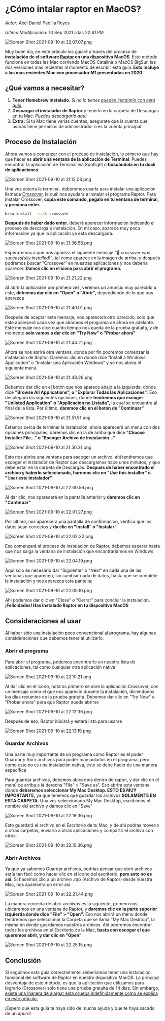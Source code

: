 # ¿Cómo intalar raptor en MacOS?

*Autor:* Axel Daniel Padilla Reyes

*Última Modificación:* 10 Sep 2021 a las 22:41 PM

![Screen Shot 2021-09-10 at 22.07.07.png](/%C2%BFCo%CC%81mo%20intalar%20raptor%20en%20MacOS%2008b136db64194f9b82d1c86a79f58f60/Screen_Shot_2021-09-10_at_22.07.07.png)

Muy buen día, en este artículo los guiaré a través del proceso de **instalación de el software [Raptor](https://raptor.martincarlisle.com) en una dispositivo MacOS**. Este método funciona en todas las Mac corriendo MacOS Catalina o MacOS BigSur, las dos versiones mas recientes al momento de escribir esta guía. **Esto incluye a las mas recientes Mac con procesador M1 presentadas en 2020.**

## ¿Qué vamos a necesitar?

1. **Tener Homebrew instalado**. *Si no lo tienes [puedes instalarlo con esta guía](https://franyerverjel.com/blog/instalacion-de-homebrew-en-mac)*
2. **Descargar el instalador de Raptor** y tenerlo en la carpeta de Descargas en tu Mac. *[Puedes descargarlo aquí](https://drive.google.com/file/d/1ldgCpR_wam4lAvLeBoklqUOA9qZzUJBv/view?usp=sharing)*
3. **Extra:** Si tu Mac tiene varias cuentas, asegurate que la cuenta que usarás tiene permisos de administrador o es la cuenta principal

## Proceso de Instalación

Ahora vamos a comenzar con el proceso de instalación, lo primero que hay que hacer es **abrir una ventana de la aplicación de Terminal**. Puedes encontrar la aplicación de Terminal via Spotlight o **buscándola en tu dock de aplicaciones.**

![Screen Shot 2021-09-10 at 21.12.08.png](/%C2%BFCo%CC%81mo%20intalar%20raptor%20en%20MacOS%2008b136db64194f9b82d1c86a79f58f60/Screen_Shot_2021-09-10_at_21.12.08.png)

Una vez abierta la terminal, deberemos usarla para instalar una aplicación llamada [Crossover](https://www.codeweavers.com/store), la cuál nos ayudara a instalar el programa Raptor. Para instalar Crossover, **copia este comando, pegalo en tu ventana de terminal, y presiona enter.**

```bash
brew install --cask crossover
```

**Después de haber dado enter**, deberá aparecer información indicando el proceso de descarga e instalación. En mi caso, aparece muy poca información ya que la aplicación ya esta descargada.

![Screen Shot 2021-09-10 at 21.36.56.png](/%C2%BFCo%CC%81mo%20intalar%20raptor%20en%20MacOS%2008b136db64194f9b82d1c86a79f58f60/Screen_Shot_2021-09-10_at_21.36.56.png)

Esperaremos a que nos apareza el siguiente mensaje *"🍺 crossover was successfully installed!"*, tal como aparece en la imagen de arriba, y después podremos buscar "Crossover" en nuestras aplicaciones y nos debería aparecer. **Damos clic en el icono para abrir el programa.**

![Screen Shot 2021-09-10 at 21.21.22.png](/%C2%BFCo%CC%81mo%20intalar%20raptor%20en%20MacOS%2008b136db64194f9b82d1c86a79f58f60/Screen_Shot_2021-09-10_at_21.21.22.png)

Al abrir la aplicación por primera vez, veremos un anuncio muy parecido a este, **debemos dar clic en "Open" o "Abrir",** dependiendo de lo que nos aparezca

![Screen Shot 2021-09-10 at 21.40.01.png](/%C2%BFCo%CC%81mo%20intalar%20raptor%20en%20MacOS%2008b136db64194f9b82d1c86a79f58f60/Screen_Shot_2021-09-10_at_21.40.01.png)

Después de aceptar este mensaje, nos aparecerá otro parecido, solo que este aparecerá cada vez que abramos el programa de ahora en adelante. Este mensaje nos dice cuanto tiempo nos queda de la prueba gratuita, y de momento **solo vamos a dar clic en "Try Now" o "Probar ahora"**

![Screen Shot 2021-09-10 at 21.44.21.png](/%C2%BFCo%CC%81mo%20intalar%20raptor%20en%20MacOS%2008b136db64194f9b82d1c86a79f58f60/Screen_Shot_2021-09-10_at_21.44.21.png)

Ahora se nos abrirá otra ventana, donde por fin podremos comenzar la instalación de Raptor. Daremos clic en donde dice "Install a Windows Application" o "Instalar una Aplicación Windows" y se nos abrira el siguiente menú.

![Screen Shot 2021-09-10 at 21.48.26.png](/%C2%BFCo%CC%81mo%20intalar%20raptor%20en%20MacOS%2008b136db64194f9b82d1c86a79f58f60/Screen_Shot_2021-09-10_at_21.48.26.png)

Debemos dar clic en el botón que nos aparece abajo a la izquierda, donde dice **"Browse All Applications", o "Explorar Todas las Aplicaciones"**. Eso desplegará las siguientes opciones, donde **tendremos que escoger "Unlisted Application" o "Applicacion no Listada",** la cual se encuentra al final de la lista. Por último, **daremos clic en el botón de "Continuar"**

![Screen Shot 2021-09-10 at 21.51.51.png](/%C2%BFCo%CC%81mo%20intalar%20raptor%20en%20MacOS%2008b136db64194f9b82d1c86a79f58f60/Screen_Shot_2021-09-10_at_21.51.51.png)

Estamos cerca de terminar la instalación, ahora aparecerá un menú con dos opciones principales, daremos clic en la de arriba que dice **"Choose Installer File..." o "Escoger Archivo de Instalación..."**

![Screen Shot 2021-09-10 at 21.56.21.png](/%C2%BFCo%CC%81mo%20intalar%20raptor%20en%20MacOS%2008b136db64194f9b82d1c86a79f58f60/Screen_Shot_2021-09-10_at_21.56.21.png)

Esto nos abrira una ventana para escoger un archivo, ahi tendremos que escoger el instalador de Raptor que descargamos hace unos minutos, y que debe estar en la carpeta de Descargas. **Despues de haber encontrado el archivo y haberlo seleccionado, haremos clic en "Use this installer" o "Usar este instalador"**

![Screen Shot 2021-09-10 at 22.00.56.png](/%C2%BFCo%CC%81mo%20intalar%20raptor%20en%20MacOS%2008b136db64194f9b82d1c86a79f58f60/Screen_Shot_2021-09-10_at_22.00.56.png)

Al dar clic, nos aparecerá en la pantalla anterior y **daremos clic en "Continuar"**

![Screen Shot 2021-09-10 at 22.01.27.png](/%C2%BFCo%CC%81mo%20intalar%20raptor%20en%20MacOS%2008b136db64194f9b82d1c86a79f58f60/Screen_Shot_2021-09-10_at_22.01.27.png)

Por último, nos aparecera una pantalla de confirmación, verifica que los datos sean correctos y **da clic en "Install" o "Instalar"**

![Screen Shot 2021-09-10 at 22.02.22.png](/%C2%BFCo%CC%81mo%20intalar%20raptor%20en%20MacOS%2008b136db64194f9b82d1c86a79f58f60/Screen_Shot_2021-09-10_at_22.02.22.png)

Eso comenzará el proceso de instalación de Raptor, debemos esperar hasta que nos salga la ventana de instalación que encontrariamos en Windows:

![Screen Shot 2021-09-10 at 22.04.19.png](/%C2%BFCo%CC%81mo%20intalar%20raptor%20en%20MacOS%2008b136db64194f9b82d1c86a79f58f60/Screen_Shot_2021-09-10_at_22.04.19.png)

Aqui solo es necesario dar "Siguiente" o "Next" en cada una de las ventanas que aparecen, sin cambiar nada de datos, hasta que se complete la instalación y nos aparezca esta pantalla:

![Screen Shot 2021-09-10 at 22.05.10.png](/%C2%BFCo%CC%81mo%20intalar%20raptor%20en%20MacOS%2008b136db64194f9b82d1c86a79f58f60/Screen_Shot_2021-09-10_at_22.05.10.png)

Ahi podemos dar clic en "Close" o "Cerrar" para concluir la instalación. **¡Felicidades! Has instalado Raptor en tu dispositivo MacOS**

## Consideraciones al usar

Al haber sido una instalación poco convencional al programa, hay algunas consideraciones que debemos tener al utilizarlo. 

### Abrir el programa

Para abrir el programa, podemos encontrarlo en nuestra lista de aplicaciones, tal como cualquier otra aplicación nativa

![Screen Shot 2021-09-10 at 22.10.21.png](/%C2%BFCo%CC%81mo%20intalar%20raptor%20en%20MacOS%2008b136db64194f9b82d1c86a79f58f60/Screen_Shot_2021-09-10_at_22.10.21.png)

Al dar clic en el Icono, notaras primero se abre la aplicación Crossover, con un mensaje como el que nos aparecio durante la instalación, diciendonos los días restantes de la prueba gratuita. Debemos dar clic en "Try Now" o "Probar ahora" para que Raptor pueda abrirse

![Screen Shot 2021-09-10 at 22.12.36.png](/%C2%BFCo%CC%81mo%20intalar%20raptor%20en%20MacOS%2008b136db64194f9b82d1c86a79f58f60/Screen_Shot_2021-09-10_at_22.12.36.png)

Después de eso, Raptor iniciará y estará listo para usarse

![Screen Shot 2021-09-10 at 22.13.19.png](/%C2%BFCo%CC%81mo%20intalar%20raptor%20en%20MacOS%2008b136db64194f9b82d1c86a79f58f60/Screen_Shot_2021-09-10_at_22.13.19.png)

### Guardar Archivos

Una parte muy importante de un programa como Raptor es el poder Guardar y Abrir archivos para poder manipularlos en el programa, pero como esto no es una instalación nativa, esto se debe hacer de una manera específica

Para guardar archivos, debemos ubicarnos dentro de raptor, y dar clic en el menú de arriba a la derecha "File" > "Save as". Eso abrira esta ventana donde **deberemos seleccionar My Mac Desktop. ESTO ES MUY IMPORTANTE,** ya que tenemos que guardar los archivos **SOLAMENTE EN ESTA CARPETA.** Una vez seleccionado My Mac Desktop, escribimos el nombre del archivo y damos clic en "Save"

![Screen Shot 2021-09-10 at 22.18.36.png](/%C2%BFCo%CC%81mo%20intalar%20raptor%20en%20MacOS%2008b136db64194f9b82d1c86a79f58f60/Screen_Shot_2021-09-10_at_22.18.36.png)

Esto guardará el archivo en el Escritorio de tu Mac, y de ahí podras moverlo a otras carpetas, enviarlo a otras aplicaciones y compartir el archivo con otros.

![Screen Shot 2021-09-10 at 22.19.36.png](/%C2%BFCo%CC%81mo%20intalar%20raptor%20en%20MacOS%2008b136db64194f9b82d1c86a79f58f60/Screen_Shot_2021-09-10_at_22.19.36.png)

### Abrir Archivos

Ya que ya sabemos Guardar archivos, podrías pensar que abrir archivos sería tan fácil como hacer clic en el icono del escritorio, **pero esto no es así.** Si hacemos clic a un archivo .rap (Archivo de Raptor) desde nuestra Mac, nos aparecera un error así

![Screen Shot 2021-09-10 at 22.21.44.png](/%C2%BFCo%CC%81mo%20intalar%20raptor%20en%20MacOS%2008b136db64194f9b82d1c86a79f58f60/Screen_Shot_2021-09-10_at_22.21.44.png)

La manera correcta de abrir archivos es la siguiente, primero nos ubicaremos en una ventana de Raptor, y **daremos clic en la parte superior izquierda donde dice "File" > "Open".** Eso nos abrirá un menu donde tendremos que seleccionar la Carpeta que se llama "My Mac Desktop", la misma en donde guardamos nuestros archivos. Ahi podremos encontrar todos los archivos en el Escritorio de la Mac, **basta con escoger el que queremos abrir, y dar clic en "Open"**

![Screen Shot 2021-09-10 at 22.25.15.png](/%C2%BFCo%CC%81mo%20intalar%20raptor%20en%20MacOS%2008b136db64194f9b82d1c86a79f58f60/Screen_Shot_2021-09-10_at_22.25.15.png)

## Conclusión

Si seguimos esta guía correctamente, deberiamos tener una instalación funcional del software de Raptor en nuestro dispositivo MacOS. La principal desventaja de este método, es que la aplicación que utilizamos para lograrlo (Crossover) solo tiene una prueba gratuita de 14 días. Sin embargo, [existe una manera de alargar esta prueba indefinidamente como se explica en este artículo.](http://example.com)

¡Espero que esta guía te haya sido de mucha ayuda y que te haya sacado de un apuro!